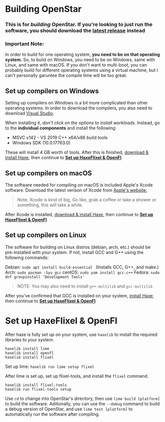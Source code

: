

# Building OpenStar
### This is for *building* OpenStar. If you're looking to just run the software, you should download the [latest release](https://github.com/mewtek/OpenStar/releases) instead

### Important Note:
In order to build for one operating system, **you need to be on that operating system.** So, to build on Windows, you need to be on Windows, same with Linux, and same with macOS. If you don't want to multi-boot, you can probably build for different operating systems using a virtual machine, but I can't personally garuntee the compile time will be too great.

## Set up compilers on Windows
Setting up compilers on Windows is a bit more complicated than other operating systems. In order to download the compilers, you also need to download [Visual Studio](https://visualstudio.microsoft.com/downloads/). 

When installing it, *don't click on the options to install workloads.* Instead, go to the **individual components** and install the following:

 - MSVC v142 - VS 2019 C++ x64/x86 build tools
 - Windows SDK (10.0.17763.0)

These will install 4 GB worth of tools. After this is finished, [download & install Haxe](https://haxe.org/download/), then continue to **[Set up HaxeFlixel & OpenFl](#Set-up-HaxeFlixel-&-OpenFl)**

## Set up compilers on macOS
The software needed for compiling on macOS is included Apple's Xcode software. Download the latest verison of Xcode from [Apple's website.](https://developer.apple.com/xcode/) 
> Note, Xcode is kind of big, Go like, grab a coffee or take a shower or something, this will take a while.

After Xcode is installed, [download & install Haxe](https://haxe.org/download/), then continue to **[Set up HaxeFlixel & OpenFl](#Set-up-HaxeFlixel-&-OpenFl)**

## Set up compilers on Linux
The software for building on Linux distros (debian, arch, etc.) should be pre-installed with your system. If not, install GCC and G++ using the following commands:

Debian: ``sudo apt install build-essential `` (Installs GCC, G++, and make.)
Arch: ``sudo pacman -Syu gcc``
centOS: ``sudo yum install gcc-c++``
Fedora: ``sudo dnf groupinstall 'Development Tools'``

> NOTE: You may also need to install ``g++-multilib`` and ``gcc-multilib``

After you've confirmed that GCC is installed on your system, [install Haxe](https://haxe.org/download/linux/), then continue to **[Set up HaxeFlixel & OpenFl](#Set-up-HaxeFlixel-&-OpenFl)**


# Set up HaxeFlixel & OpenFl
After haxe is fully set up on your system, use ``haxelib`` to install the required libraries to your system.
```
haxelib install lime
haxelib install openfl
haxelib install flixel
```
Set up lime:
``haxelib run lime setup flixel``

After lime is set up, set up flixel-tools, and install the ``flixel`` command.
```
haxelib install flixel-tools
haxelib run flixel-tools setup
```

Use ``cd`` to change into OpenStar's directory, then use ``lime build [platform]`` to build the software. 
Aditionally, you can use the ``--debug`` command to build a debug version of OpenStar, and use ``lime test [platform]`` to automatically run the software after compiling.









